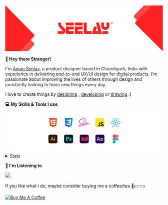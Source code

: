 [![banner](./images/seelay.svg)](https://www.seelay.in)

**👋 Hey there Stranger!**

I'm [Aman Seelay](https://www.seelay.in), a product designer based in Chandigarh, India with experience in delivering end-to-end UX/UI design for digital products. I'm passionate about improving the lives of others through design and constantly looking to learn new things every day.

I love to create things by [designing](https://www.seelay.in/#work) , [developing](https://www.seelay.in/#projects) or [drawing](https://art.seelay.in) :)

**💻 My Skills & Tools I use**

[![banner](./images/skills&tools.svg)](https://www.seelay.in/about)

<details>
  <summary>Stats</summary>

---

<!--START_SECTION:waka-->
![Profile Views](http://img.shields.io/badge/Profile%20Views-0-blue)

**🐱 My GitHub Data** 

> 🏆 69 Contributions in the Year 2023
 > 
> 📦 696.9 kB Used in GitHub's Storage 
 > 
> 💼 Opted to Hire
 > 
> 📜 1 Public Repository 
 > 
> 🔑 43 Private Repositories  
 > 
**I'm a Night 🦉** 

```text
🌞 Morning    145 commits    ████░░░░░░░░░░░░░░░░░░░░░   17.86% 
🌆 Daytime    105 commits    ███░░░░░░░░░░░░░░░░░░░░░░   12.93% 
🌃 Evening    208 commits    ██████░░░░░░░░░░░░░░░░░░░   25.62% 
🌙 Night      354 commits    ███████████░░░░░░░░░░░░░░   43.6%

```
📅 **I'm Most Productive on Sunday** 

```text
Monday       152 commits    ████░░░░░░░░░░░░░░░░░░░░░   18.72% 
Tuesday      120 commits    ███░░░░░░░░░░░░░░░░░░░░░░   14.78% 
Wednesday    82 commits     ██░░░░░░░░░░░░░░░░░░░░░░░   10.1% 
Thursday     111 commits    ███░░░░░░░░░░░░░░░░░░░░░░   13.67% 
Friday       66 commits     ██░░░░░░░░░░░░░░░░░░░░░░░   8.13% 
Saturday     104 commits    ███░░░░░░░░░░░░░░░░░░░░░░   12.81% 
Sunday       177 commits    █████░░░░░░░░░░░░░░░░░░░░   21.8%

```


📊 **This Week I Spent My Time On** 

```text
⌚︎ Time Zone: Asia/Kolkata

💬 Programming Languages: 
Other                    2 hrs 3 mins        █████████░░░░░░░░░░░░░░░░   38.76% 
Markdown                 1 hr 12 mins        █████░░░░░░░░░░░░░░░░░░░░   22.62% 
JSON                     55 mins             ████░░░░░░░░░░░░░░░░░░░░░   17.37% 
SCSS                     32 mins             ██░░░░░░░░░░░░░░░░░░░░░░░   10.21% 
JavaScript               19 mins             █░░░░░░░░░░░░░░░░░░░░░░░░   6.25%

🔥 Editors: 
VS Code                  3 hrs 15 mins       ███████████████░░░░░░░░░░   61.27% 
Browser                  2 hrs 3 mins        █████████░░░░░░░░░░░░░░░░   38.73%

💻 Operating System: 
Windows                  5 hrs 18 mins       █████████████████████████   100.0%

```

**I Mostly Code in JavaScript** 

```text
JavaScript               30 repos            ████████████████░░░░░░░░░   66.67% 
TypeScript               15 repos            ████████░░░░░░░░░░░░░░░░░   33.33%

```



 Last Updated on 04/02/2023 06:40:11 UTC
<!--END_SECTION:waka-->

---

 </details>

**🎵 I'm Listening to**

<object data="https://now-play.vercel.app/api/generate?uid=7a17a86e-d6b7-43b5-8d9c-1d6dae42a779" >

  <img src="https://now-play.vercel.app/api/generate?uid=7a17a86e-d6b7-43b5-8d9c-1d6dae42a779" />

</object>

If you like what I do, maybe consider buying me a coffee/tea 🥺👉👈

<a href="https://www.buymeacoffee.com/seelay" target="_blank"><img src="https://cdn.buymeacoffee.com/buttons/v2/default-red.png" alt="Buy Me A Coffee" width="150" ></a>
